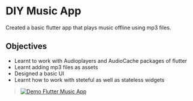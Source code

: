 # DIY Music App

Created a basic flutter app that plays music offline using mp3 files. 

## Objectives

* Learnt to work with Audioplayers and AudioCache packages of flutter
* Learnt adding mp3 files as assets
* Designed a basic UI
* Learnt how to work with steteful as well as stateless widgets 

> [![Demo Flutter Music App](https://j.gifs.com/wV40v1.gif)](https://www.youtube.com/watch?v=p635HKWkMUs)